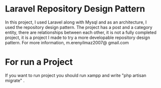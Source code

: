# Laravel Repository Design Pattern
In this project, I used Laravel along with Mysql and as an architecture, I used the repository design pattern. The project has a post and a category entity, there are relationships between each other, it is not a fully completed project, it is a project I made to try a more developable repository design pattern. For more information, m.erenyilmaz2007@ gmail.com 

# For run a Project
If you want to run project you should run xampp and write "php artisan migrate" .
